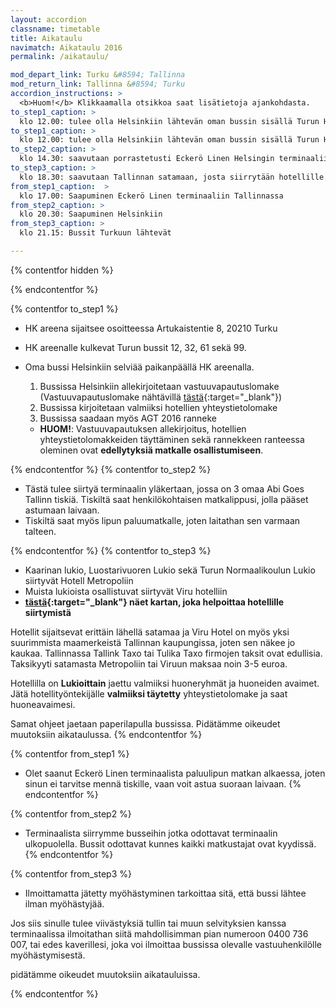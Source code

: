 ```yaml
---
layout: accordion
classname: timetable
title: Aikataulu
navimatch: Aikataulu 2016
permalink: /aikataulu/

mod_depart_link: Turku &#8594; Tallinna
mod_return_link: Tallinna &#8594; Turku
accordion_instructions: >
  <b>Huom!</b> Klikkaamalla otsikkoa saat lisätietoja ajankohdasta. 
to_step1_caption: >
  klo 12.00: tulee olla Helsinkiin lähtevän oman bussin sisällä Turun HK areenan parkkipaikalla
to_step1_caption: >
  klo 12.00: tulee olla Helsinkiin lähtevän oman bussin sisällä Turun HK areenan parkkipaikalla
to_step2_caption: >
  klo 14.30: saavutaan porrastetusti Eckerö Linen Helsingin terminaaliin
to_step3_caption: >
  klo 18.30: saavutaan Tallinnan satamaan, josta siirrytään hotellille.
from_step1_caption:  >
  klo 17.00: Saapuminen Eckerö Linen terminaaliin Tallinnassa
from_step2_caption: >
  klo 20.30: Saapuminen Helsinkiin
from_step3_caption: >
  klo 21.15: Bussit Turkuun lähtevät

---
```

{% contentfor hidden %}
<!-- Comments by Nikke: -->

<!-- Tähän voisi varmaan saada myös ihan aikataulusta pätkää... -->
<!--* Bussit lähtevät aamulla niin, että niillä ehtii hyvin HK areenalle.-->

<!-- Tätä ei tarvitse mainostaa jos teillä ei ole varmuutta asiasta-->
<!-- Yritämme järjestää ylimääräisiä vuoroja messukeskukselle. -->
{% endcontentfor %}

{% contentfor to_step1 %}

  * HK areena sijaitsee osoitteessa Artukaistentie 8, 20210 Turku
  * HK areenalle kulkevat Turun bussit 12, 32, 61 sekä 99.
  * Oma bussi Helsinkiin selviää paikanpäällä HK areenalla.

    1. Bussissa Helsinkiin allekirjoitetaan vastuuvapautuslomake (Vastuuvapautuslomake nähtävillä [tästä](http://pea.nu:4000/assets/images/Vastuuvapautusasiakirja.pdf){:target="_blank"})
    1. Bussissa kirjoitetaan valmiiksi hotellien yhteystietolomake
    1. Bussissa saadaan myös AGT 2016 ranneke

      * **HUOM!**: Vastuuvapautuksen allekirjoitus, hotellien yhteystietolomakkeiden täyttäminen sekä rannekkeen ranteessa oleminen ovat **edellytyksiä matkalle osallistumiseen**.

{% endcontentfor %}
{% contentfor to_step2 %}

  * Tästä tulee siirtyä terminaalin yläkertaan, jossa on 3 omaa Abi Goes Tallinn tiskiä. Tiskiltä saat henkilökohtaisen matkalippusi, jolla pääset astumaan laivaan.
  * Tiskiltä saat myös lipun paluumatkalle, joten laitathan sen varmaan talteen.

{% endcontentfor %}
{% contentfor to_step3 %}

  * Kaarinan lukio, Luostarivuoren Lukio sekä Turun Normaalikoulun Lukio siirtyvät Hotell Metropoliin
  * Muista lukioista osallistuvat siirtyvät Viru hotelliin
  * **[tästä](/assets/images/map_of_tallinn.jpg){:target="_blank"} näet kartan, joka helpoittaa hotellille siirtymistä**

Hotellit sijaitsevat erittäin lähellä satamaa ja Viru Hotel on myös yksi suurimmista maamerkeistä Tallinnan kaupungissa, joten sen näkee jo kaukaa. Tallinnassa Tallink Taxo tai Tulika Taxo firmojen taksit ovat edullisia. Taksikyyti satamasta Metropoliin tai Viruun maksaa noin 3-5 euroa.

Hotellilla on **Lukioittain** jaettu valmiiksi huoneryhmät ja huoneiden avaimet.
Jätä hotellityöntekijälle **valmiiksi täytetty** yhteystietolomake ja saat huoneavaimesi.

Samat ohjeet jaetaan paperilapulla bussissa. Pidätämme oikeudet muutoksiin aikataulussa.
{% endcontentfor %}





{% contentfor from_step1 %}
  * Olet saanut Eckerö Linen terminaalista paluulipun matkan alkaessa, joten sinun ei tarvitse mennä tiskille, vaan voit astua suoraan laivaan.
{% endcontentfor %}

{% contentfor from_step2 %}
  * Terminaalista siirrymme busseihin jotka odottavat terminaalin ulkopuolella. Bussit odottavat kunnes kaikki matkustajat ovat kyydissä.
{% endcontentfor %}

{% contentfor from_step3 %}
  * Ilmoittamatta jätetty myöhästyminen tarkoittaa sitä, että bussi lähtee ilman myöhästyjää.

Jos siis sinulle tulee viivästyksiä tullin tai muun selvityksien kanssa terminaalissa ilmoitathan siitä mahdollisimman pian numeroon 0400 736 007, tai edes kaverillesi, joka voi ilmoittaa bussissa olevalle vastuuhenkilölle myöhästymisestä.

pidätämme oikeudet muutoksiin aikatauluissa.

{% endcontentfor %}


